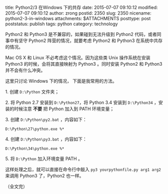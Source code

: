 title: Python2/3 在Windows 下的共存
date: 2015-07-07 09:10:12
modified: 2015-07-07 09:10:12
author: zrong
postid: 2350
slug: 2350
nicename: python2-3-in-windows
attachments: $ATTACHMENTS
posttype: post
poststatus: publish
tags: python
category: technology

Python2 和 Python3 是不兼容的，如果碰到无法升级到 Python2 代码，或者同事中有坚守 Python2 阵营的情况，就要考虑 Python2 和 Python3 在系统中共存的情况。<!--more-->

Mac OS X 和 Linux 不必考虑这个情况。因为这些类 Unix 操作系统在安装 Python3 的时候，会将其直接映射为 Python3 。同时安装 Python2 和 Python3 并不会有什么冲突。

这里只讨论 Windows 下的情况， 下面是我常用的方法。

1\. 创建 `D:\Python` 文件夹；

2\. 将 Python 2.7 安装到 `D:\Python27`，将 Python 3.4 安装到 `D:\Python34` ，安装的时候注意 **不要** 把 Python 加入到 PATH 环境变量；

3\. 创建 `D:\Python\py2.bat` ，内容如下：

```
D:\Python\27\python.exe %*
```

4\. 创建 `D:\Python\py3.bat` ，内容如下：

```
D:\Python\34\python.exe %*
```

5\. 将 `D:\Python` 加入环境变量 PATH 。

这样处理之后，就可以直接在命令行中敲入 `py3 yourpythonfile.py arg1 arg2` 来调用 Python3 了，Python2 也一样。

（全文完）




